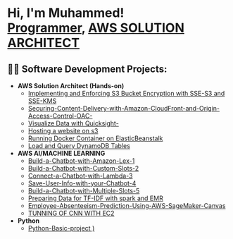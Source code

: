 <h1>Hi, I'm Muhammed! <br/><a href="https://github.com/joshmadakor1">Programmer</a>, <a href="www.linkedin.com/in/muhammed-ameen-21897824a">AWS SOLUTION ARCHITECT</a>
  
<h2>👨‍💻 Software Development Projects:</h2>

- <b>AWS Solution Architect (Hands-on)</b>
  - [Implementing and Enforcing S3 Bucket Encryption with SSE-S3 and SSE-KMS](https://github.com/Mmunabau/-Implementing-S3-Bucket-Encryption-with-SSE-S3-and-SSE-KMS)
  - [Securing-Content-Delivery-with-Amazon-CloudFront-and-Origin-Access-Control-OAC-](https://github.com/Mmunabau/Securing-Content-Delivery-with-Amazon-CloudFront-and-Origin-Access-Control-OAC-)
  - [Visualize Data with Quicksight-](https://github.com/Mmunabau/-Visualize-data-with-QuickSight/blob/main/README.md)
  - [Hosting a website on s3](https://github.com/Mmunabau/Hosting-a-Website-on-s3/blob/main/README.md)
  - [Running Docker Container on ElasticBeanstalk](https://github.com/Mmunabau/Running-Docker-containers-on-Elastic-Beanstalk/tree/main)
  - [Load and Query DynamoDB Tables](https://github.com/Mmunabau/Load-and-Query-DynamoDB-Tables/blob/main/README.md)
- <b>AWS AI/MACHINE LEARNING </b>
   - [Build-a-Chatbot-with-Amazon-Lex-1](https://github.com/Mmunabau/-Build-a-Chatbot-with-Amazon-Lex-1-)
   - [Build-a-Chatbot-with-Custom-Slots-2](https://github.com/Mmunabau/Build-a-Chatbot-with-Custom-Slots-2)
   - [Connect-a-Chatbot-with-Lambda-3](https://github.com/Mmunabau/Connect-a-Chatbot-with-Lambda-3)
   - [Save-User-Info-with-your-Chatbot-4](https://github.com/Mmunabau/-Save-User-Info-with-your-Chatbot)
   - [Build-a-Chatbot-with-Multiple-Slots-5](https://github.com/Mmunabau/-Build-a-Chatbot-with-Multiple-Slots-5)
  - [Preparing Data for TF-IDF with spark and EMR](https://github.com/Mmunabau/Preparing-TF-IDF-with-spark-and-EMR-studio/tree/main) <b></b></i>
  - [Employee-Absenteeism-Prediction-Using-AWS-SageMaker-Canvas](https://github.com/Mmunabau/Employee-Absenteeism-Prediction-Using-AWS-SageMaker-Canvas) <b></b></i>
  - [TUNNING OF CNN WITH EC2](https://github.com/Mmunabau/TUNNING-OF-CNN-WITH-EC2) <b></b></i>
- <b>Python</b>
  - [Python-Basic-project )](https://github.com/Mmunabau/phyton-project)
